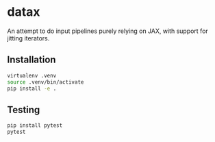 # datax

An attempt to do input pipelines purely relying on JAX, with support for jitting iterators.

## Installation

```bash
virtualenv .venv
source .venv/bin/activate
pip install -e .
```

## Testing

```bash
pip install pytest
pytest
```
